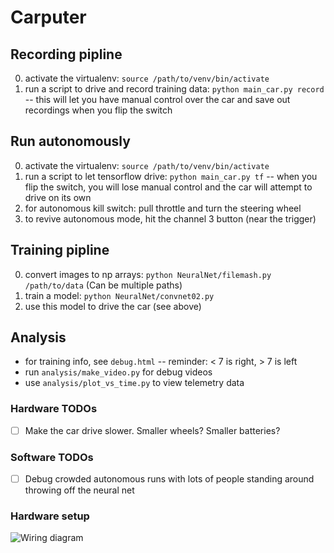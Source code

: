 
# Carputer


## Recording pipline

0. activate the virtualenv: `source /path/to/venv/bin/activate`
0. run a script to drive and record training data: `python main_car.py record` --
this will let you have manual control over the car
and save out recordings when you flip the switch


## Run autonomously

0. activate the virtualenv: `source /path/to/venv/bin/activate`
0. run a script to let tensorflow drive: `python main_car.py tf` --
when you flip the switch, you will lose manual control
and the car will attempt to drive on its own
0. for autonomous kill switch: pull throttle and turn the steering wheel
0. to revive autonomous mode, hit the channel 3 button (near the trigger)


## Training pipline

0. convert images to np arrays: `python NeuralNet/filemash.py /path/to/data` (Can be multiple paths)
0. train a model: `python NeuralNet/convnet02.py`
0. use this model to drive the car (see above)


## Analysis

* for training info, see `debug.html` -- reminder: < 7 is right, > 7 is left
* run `analysis/make_video.py` for debug videos
* use `analysis/plot_vs_time.py` to view telemetry data


### Hardware TODOs

- [ ] Make the car drive slower. Smaller wheels? Smaller batteries?


### Software TODOs

- [ ] Debug crowded autonomous runs with lots of people standing around throwing off the neural net

### Hardware setup
![Wiring diagram](https://github.com/otaviogood/carputer/blob/master/CarDiagram.jpg "Wiring diagram")
